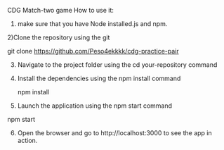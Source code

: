 CDG Match-two game
How to use it: 
1) make sure that you have Node installed.js and npm.

2)Clone the repository using the git

git clone https://github.com/Peso4ekkkk/cdg-practice-pair

3) Navigate to the project folder using the cd your-repository command

4) Install the dependencies using the npm install command

    npm install

5) Launch the application using the npm start command

npm start

6) Open the browser and go to http://localhost:3000 to see the app in action.
